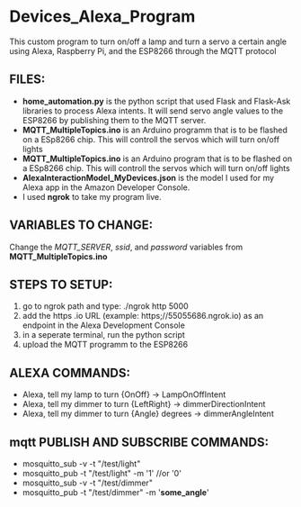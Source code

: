 # Devices_Alexa_Program
This custom program to turn on/off a lamp and turn a servo a certain angle using Alexa, Raspberry Pi, and the ESP8266 through the MQTT protocol 

## FILES: ##
* **home_automation.py** is the python script that used Flask and Flask-Ask libraries to process Alexa intents. It will send servo angle values to the ESP8266 by publishing them to the MQTT server.
* **MQTT_MultipleTopics.ino** is an Arduino programm that is to be flashed on a ESp8266 chip. This will controll the servos which will turn on/off lights
* **MQTT_MultipleTopics.ino** is an Arduino program that is to be flashed on a ESp8266 chip. This will controll the servos which will turn on/off lights
* **AlexaInteractionModel_MyDevices.json** is the model I used for my Alexa app in the Amazon Developer Console.
* I used **ngrok** to take my program live. 


## VARIABLES TO CHANGE: ##
Change the *MQTT_SERVER*, *ssid*, and *password* variables from **MQTT_MultipleTopics.ino**

## STEPS TO SETUP: ##
1) go to ngrok path and type: ./ngrok http 5000
2) add the https .io URL (example: https;//55055686.ngrok.io) as an endpoint in the Alexa Development Console 
3) in a seperate terminal, run the python script
4) upload the MQTT programm to the ESP8266

## ALEXA COMMANDS: ##

* Alexa, tell my lamp to turn {OnOff} -> LampOnOffIntent 
* Alexa, tell my dimmer to turn {LeftRight} -> dimmerDirectionIntent
* Alexa, tell my dimmer to turn {Angle} degrees -> dimmerAngleIntent

## mqtt PUBLISH AND SUBSCRIBE COMMANDS: ##
* mosquitto_sub -v -t "/test/light"
* mosquitto_pub -t "/test/light" -m '1' //or '0'
* mosquitto_sub -v -t "/test/dimmer"
* mosquitto_pub -t "/test/dimmer" -m '__some_angle__'

